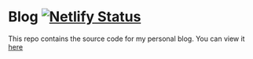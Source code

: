 # Blog [![Netlify Status](https://api.netlify.com/api/v1/badges/a4b6a59c-2645-4634-94cf-670d4d0c9b37/deploy-status)](https://app.netlify.com/sites/manojkarthick/deploys)
This repo contains the source code for my personal blog. You can view it [here](https://www.manojkarthick.com/)

